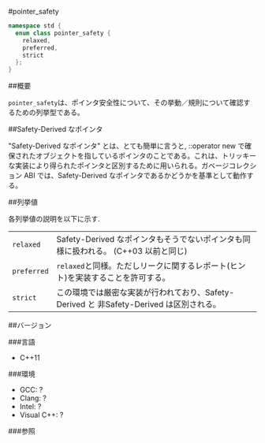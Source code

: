 #pointer_safety
```cpp
namespace std {
  enum class pointer_safety {
    relaxed,
    preferred,
    strict
  };
}
```

##概要

`pointer_safety`は、ポインタ安全性について、その挙動／規則について確認するための列挙型である。

##Safety-Derived なポインタ

"Safety-Derived なポインタ" とは、とても簡単に言うと, ::operator new で確保されたオブジェクトを指しているポインタのことである。これは、トリッキーな実装により得られたポインタと区別するために用いられる。ガベージコレクション ABI では、Safety-Derived なポインタであるかどうかを基準として動作する。

##列挙値

各列挙値の説明を以下に示す.

| | |
|------------------------|------------------------------------------------------------------------------------------------------------------------------|
| `relaxed` | Safety-Derived なポインタもそうでないポインタも同様に扱われる。 (C++03 以前と同じ) |
| `preferred` | `relaxed`と同様。ただしリークに関するレポート(ヒント)を実装することを許可する。 |
| `strict` | この環境では厳密な実装が行われており、Safety-Derived と 非Safety-Derived は区別される。 |


##バージョン

###言語

- C++11

###環境

- GCC: ?
- Clang: ?
- Intel: ?
- Visual C++: ?

###参照

